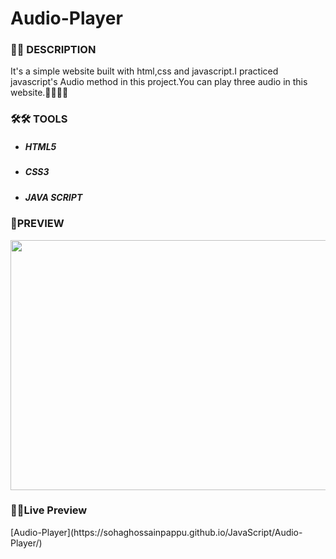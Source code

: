 # Audio-Player  

<h3> 📝📝 DESCRIPTION</h3>
  
<p>It's a simple website built with html,css and javascript.I practiced javascript's Audio method in this project.You can play three audio in this website.🙆‍♂️🙆‍♂️</p>

<h3>🛠🛠 TOOLS</h3>
<ul>
  <li><h5>HTML5</h5></li>
  <li><h5>CSS3</h5></li>
  <li><h5>JAVA SCRIPT</h5></li>
</ul>
  
### 🎨PREVIEW 
<img src="img/" height="400" width="1200"/>

 <h3>🔗🔗Live Preview</h3>
[Audio-Player](https://sohaghossainpappu.github.io/JavaScript/Audio-Player/)
